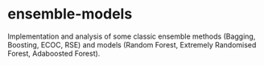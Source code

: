 # ensemble-models
Implementation and analysis of some classic ensemble methods (Bagging, Boosting, ECOC, RSE) and models (Random Forest, Extremely Randomised Forest, Adaboosted Forest).
